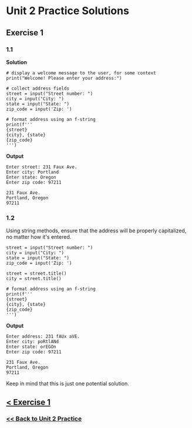# Unit 2 Practice Solutions

## Exercise 1

### **1.1**

**Solution**

    # display a welcome message to the user, for some context
    print("Welcome! Please enter your address:")

    # collect address fields
    street = input("Street number: ")
    city = input("City: ")
    state = input("State: ")
    zip_code = input('Zip: ')

    # format address using an f-string
    print(f'''
    {street}
    {city}, {state}
    {zip_code}
    ''')

**Output**

    Enter street: 231 Faux Ave.
    Enter city: Portland
    Enter state: Oregon
    Enter zip code: 97211

    231 Faux Ave.
    Portland, Oregon
    97211

### **1.2**

Using string methods, ensure that the address will be properly capitalized, no matter how it's entered.

    street = input("Street number: ")
    city = input("City: ")
    state = input("State: ")
    zip_code = input('Zip: ')

    street = street.title()
    city = street.title()
    
    # format address using an f-string
    print(f'''
    {street}
    {city}, {state}
    {zip_code}
    ''')
    
**Output**

    Enter address: 231 fAUx aVE.
    Enter city: poRtlANd
    Enter state: orEGOn
    Enter zip code: 97211

    231 Faux Ave.
    Portland, Oregon
    97211

Keep in mind that this is just one potential solution.

## [< Exercise 1](../exercise_1.md)

### [<< Back to Unit 2 Practice](/practice/unit_2/)
